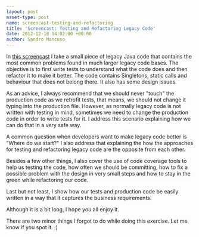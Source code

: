```yaml
---
layout: post
asset-type: post
name: screencast-testing-and-refactoring
title: 'Screencast: Testing and Refactoring Legacy Code'
date: 2012-12-18 14:02:00 +00:00
author: Sandro Mancuso
---
```


In [this screencast](https://www.youtube.com/watch?v=_NnElPO5BU0) I take a small piece of legacy Java code that
contains the most common problems found in much larger legacy code
bases. The objective is to first write tests to understand what the code
does and then refactor it to make it better. The code contains
Singletons, static calls and behaviour that does not belong there. It
also has some design issues.

As an advice, I always recommend that we should never "touch" the
production code as we retrofit tests, that means, we should not change
it typing into the production file. However, as normally legacy code is
not written with testing in mind, sometimes we need to change the
production code in order to write tests for it. I address this scenario
explaining how we can do that in a very safe way.

A common question when developers want to make legacy code better is
"Where do we start?" I also address that explaining the how the
approaches for testing and refactoring legacy code are the opposite from
each other.

Besides a few other things, I also cover the use of code coverage tools
to help us testing the code, how often we should be committing, how to
fix a possible problem with the design in very small steps and how to
stay in the green while refactoring our code.

Last but not least, I show how our tests and production code be easily
written in a way that it captures the business requirements.

Although it is a bit long, I hope you all enjoy it.

There are two minor things I forgot to do while doing this exercise. Let
me know if you spot it. :)
